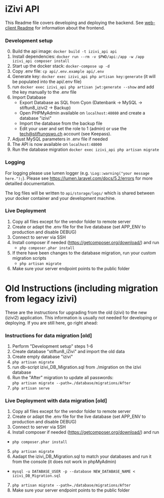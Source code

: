 # iZivi API

This Readme file covers developing and deploying the backend. See [web-client Readme](../web-client/readme.md) for information about the frontend.

### Development setup
0. Build the api image: ``docker build -t izivi_api api``
1. Install dependencies: ``docker run --rm -v $PWD/api:/app -w /app izivi_api composer install``
2. Start up the docker stack: ``docker-compose up -d``
3. Copy .env file: ``cp api/.env.example api/.env``
4. Generate key: ``docker exec izivi_api php artisan key:generate`` (it will be populated into the api/.env file)
5. run ``docker exec izivi_api php artisan jwt:generate --show`` and add the key manually to the .env file
6. Import Database
    - Export Database as SQL from Cyon (Datenbank -> MySQL -> stiftun8_izivi2 -> Backup)
    - Open PHPMyAdmin available  on `localhost:48080` and create a database "izivi"
    - Import the database from the backup file
    - Edit your user and set the role to 1 (admin) or use the tech@stiftungswo.ch account (see Keepass).
7. Adjust MySQL parameters in .env file if needed
8. The API is now available on `localhost:48000`
9. Run the database migration `docker exec izivi_api php artisan migrate`

### Logging

For logging please use lumen logger (e.g. `\Log::warning("your message here.");`).
Please see https://lumen.laravel.com/docs/5.2/errors for more detailled documentation.

The log files will be written to `api/storage/logs/` which is shared between your docker container and your development machine. 

### Live Deployment
1. Copy all files except for the vendor folder to remote server
2. Create or adapt the .env file for the live database (set APP_ENV to production and disable DEBUG)
3. Connect to server via SSH
4. Install composer if needed (https://getcomposer.org/download/) and run
    * ``php composer.phar install``
5. If there have been changes to the database migration, run your custom migration scripts
    * ``php artisan migrate``
6. Make sure your server endpoint points to the public folder

# Old Instructions (including migration from legacy izivi)
These are the instructions for upgrading from the old (izivi) to the new (izivi2) application. This information is usually not needed for developing or deploying. If you are still here, go right ahead:
### Instructions for data migration [old]
1. Perform "Development setup" steps 1-6
2. Create database "stiftun8_iZivi" and import the old data
3. Create empty database "izivi"
4. ``php artisan migrate``
5. run db-script izivi_DB_Migration.sql from ./migration on the izivi database
6. Run the "After" migration to update all passwords:  
    ``php artisan migrate --path=./database/migrations/After``
7. ``php artisan serve``

### Live Deployment with data migration [old]
1. Copy all files except for the vendor folder to remote server
2. Create or adapt the .env file for the live database (set APP_ENV to production and disable DEBUG)
3. Connect to server via SSH
4. Install composer if needed (https://getcomposer.org/download/) and run
  * ``php composer.phar install``
5. ``php artisan migrate``
6. Aadapt the izivi_DB_Migration.sql to match your databases and run it from the console (it does not work in phpMyAdmin)
  * ``mysql -u DATABASE_USER -p --database NEW_DATABASE_NAME < izivi_DB_Migration.sql``
7. ``php artisan migrate --path=./database/migrations/After``
8. Make sure your server endpoint points to the public folder
